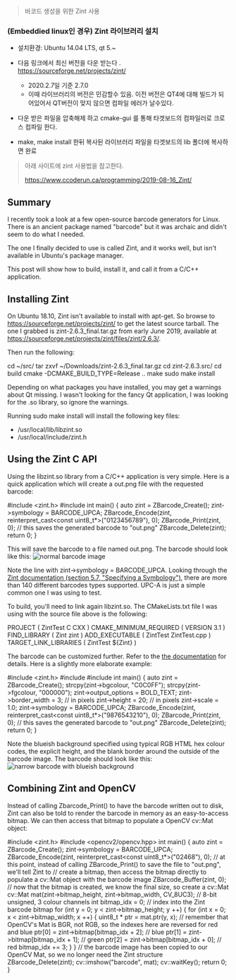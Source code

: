 > 바코드 생성을 위한 Zint 사용

### (Embeddied linux인 경우) Zint 라이브러리 설치

* 설치환경: Ubuntu 14.04 LTS, qt 5.~

* 다음 링크에서 최신 버전을 다운 받는다 . https://sourceforge.net/projects/zint/ 
  * 2020.2.7일 기준 2.7.0 
  * 이때 라이브러리의 버전은 민감할수 있음. 이전 버전은 QT4에 대해 빌드가 되어있어서 QT버전이 맞지 않으면 컴파일 에러가 날수있다.
* 다운 받은 파일을 압축해제 하고 cmake-gui 를 통해 타겟보드의 컴파일러로 크로스 컴파일 한다. 
* make, make install 한뒤 복사뒨 라이브러리 파일을 타겟보드의 lib 폴더에 복사하면 완료 



> 아래 사이트에 zint 사용법을 참고한다.
>
> https://www.ccoderun.ca/programming/2019-08-16_Zint/ 

## Summary

I recently took a look at a few open-source barcode generators for Linux. There is an ancient package named "barcode" but it was archaic and didn't seem to do what I needed.

The one I finally decided to use is called Zint, and it works well, but isn't available in Ubuntu's package manager.

This post will show how to build, install it, and call it from a C/C++ application.

## Installing Zint

On Ubuntu 18.10, Zint isn't available to install with apt-get. So browse to https://sourceforge.net/projects/zint/ to get the latest source tarball. The one I grabbed is zint-2.6.3_final.tar.gz from early June 2019, available at https://sourceforge.net/projects/zint/files/zint/2.6.3/.

Then run the following:

 cd ~/src/ tar zxvf ~/Downloads/zint-2.6.3_final.tar.gz cd zint-2.6.3.src/ cd build cmake -DCMAKE_BUILD_TYPE=Release .. make sudo make install

Depending on what packages you have installed, you may get a warnings about Qt missing. I wasn't looking for the fancy Qt application, I was looking for the .so library, so ignore the warnings.

Running sudo make install will install the following key files:

- /usr/local/lib/libzint.so
- /usr/local/include/zint.h

## Using the Zint C API

Using the libzint.so library from a C/C++ application is very simple. Here is a quick application which will create a out.png file with the requested barcode:

 \#include <zint.h> #include <iostream> int main() { auto zint = ZBarcode_Create(); zint->symbology = BARCODE_UPCA; ZBarcode_Encode(zint, reinterpret_cast<const uint8_t*>("0123456789"), 0); ZBarcode_Print(zint, 0); // this saves the generated barcode to "out.png" ZBarcode_Delete(zint); 	return 0; } 

This will save the barcode to a file named out.png. The barcode should look like this: ![normal barcode image](https://www.ccoderun.ca/programming/2019-08-16_Zint/out1.png)

Note the line with zint->symbology = BARCODE_UPCA. Looking through the [Zint documentation (section 5.7, "Specifying a Symbology")](http://zint.org.uk/Manual.aspx?type=p&page=5), there are more than 140 different barcodes types supported. UPC-A is just a simple common one I was using to test.

To build, you'll need to link again libzint.so. The CMakeLists.txt file I was using with the source file above is the following:

 PROJECT ( ZintTest C CXX ) CMAKE_MINIMUM_REQUIRED ( VERSION 3.1 ) FIND_LIBRARY ( Zint zint ) ADD_EXECUTABLE ( ZintTest ZintTest.cpp ) TARGET_LINK_LIBRARIES ( ZintTest ${Zint} ) 

The barcode can be customized further. Refer to the [the documentation](http://zint.org.uk/Manual.aspx?type=p&page=5) for details. Here is a slightly more elaborate example:

 \#include <zint.h> #include <iostream> #include <cstring> int main() { auto zint = ZBarcode_Create(); 	strcpy(zint->bgcolour, "C0C0FF"); strcpy(zint->fgcolour, "000000"); 	zint->output_options  = BOLD_TEXT; zint->border_width    = 3;  // in pixels zint->height          = 20; // in pixels zint->scale           = 1.0; zint->symbology       = BARCODE_UPCA; ZBarcode_Encode(zint, reinterpret_cast<const uint8_t*>("9876543210"), 0); 	ZBarcode_Print(zint, 0); // this saves the generated barcode to "out.png" 	ZBarcode_Delete(zint); 	return 0; } 

Note the blueish background specified using typical RGB HTML hex colour codes, the explicit height, and the blank border around the outside of the barcode image. The barcode should look like this: ![narrow barcode with blueish background](https://www.ccoderun.ca/programming/2019-08-16_Zint/out2.png)

## Combining Zint and OpenCV

Instead of calling Zbarcode_Print() to have the barcode written out to disk, Zint can also be told to render the barcode in memory as an easy-to-access bitmap. We can then access that bitmap to populate a OpenCV cv::Mat object:

 \#include <zint.h> #include <opencv2/opencv.hpp> int main() { auto zint = ZBarcode_Create(); zint->symbology = BARCODE_UPCA; ZBarcode_Encode(zint, reinterpret_cast<const uint8_t*>("02468"), 0); 	// at this point, instead of calling ZBarcode_Print() to save the file to "out.png", we'll tell Zint to // create a bitmap, then access the bitmap directly to populate a cv::Mat object with the barcode image 	ZBarcode_Buffer(zint, 0); 	// now that the bitmap is created, we know the final size, so create a cv::Mat cv::Mat mat(zint->bitmap_height, zint->bitmap_width, CV_8UC3); // 8-bit unsigned, 3 colour channels 	int bitmap_idx = 0; // index into the Zint barcode bitmap 	for (int y = 0; y < zint->bitmap_height; y ++) { 	for (int x = 0; x < zint->bitmap_width; x ++) 	{ 		uint8_t * ptr = mat.ptr(y, x); 		// remember that OpenCV's Mat is BGR, not RGB, so the indexes here are reversed for red and blue 		ptr[0] = zint->bitmap[bitmap_idx + 2]; // blue 		ptr[1] = zint->bitmap[bitmap_idx + 1]; // green 		ptr[2] = zint->bitmap[bitmap_idx + 0]; // red 		bitmap_idx += 3; 	} } 	// the barcode image has been copied to our OpenCV Mat, so we no longer need the Zint structure ZBarcode_Delete(zint); 	cv::imshow("barcode", mat); cv::waitKey(); 	return 0; } 